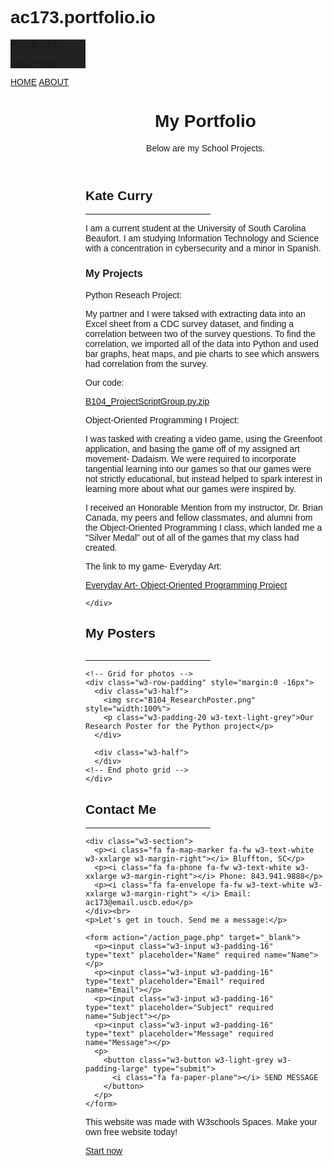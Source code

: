 # ac173.portfolio.io
<!DOCTYPE html>
<html>
  <head>
    <title>Kate Curry Portfolio</title>
    <meta charset="UTF-8">
    <meta name="viewport" content="width=device-width, initial-scale=1">
    <link rel="stylesheet" href="https://www.w3schools.com/w3css/4/w3.css">
    <link rel="stylesheet" href="https://fonts.googleapis.com/css?family=Montserrat">
    <link rel="stylesheet" href="https://cdnjs.cloudflare.com/ajax/libs/font-awesome/4.7.0/css/font-awesome.min.css">
    <style>
    body, h1,h2,h3,h4,h5,h6 {font-family: "Montserrat", sans-serif}
    .w3-row-padding img {margin-bottom: 12px}
    /* Set the width of the sidebar to 120px */
    .w3-sidebar {width: 120px;background: #222;}
    /* Add a left margin to the "page content" that matches the width of the sidebar (120px) */
    #main {margin-left: 120px}
    /* Remove margins from "page content" on small screens */
    @media only screen and (max-width: 600px) {#main {margin-left: 0}}
    </style>
  </head>
<body class="w3-black">
<!-- change "w3-grey" from "w3-black"-->

<!-- Icon Bar (Sidebar - hidden on small screens) -->
<nav class="w3-sidebar w3-bar-block w3-small w3-hide-small w3-center">
  <!-- Avatar image in top left corner -->
  <a href="#" class="w3-bar-item w3-button w3-padding-large w3-grey">
  <!-- changed w3-grey from w3-black-->
    <i class="fa fa-home w3-xxlarge"></i>
    <p>PROJECTS</p>
  </a>
  <a href="#about" class="w3-bar-item w3-button w3-padding-large w3-hover-black">
    <i class="fa fa-user w3-xxlarge"></i>
    <p>ABOUT ME</p>
  </a>
</nav>

<!-- Navbar on small screens (Hidden on medium and large screens) -->
<div class="w3-top w3-hide-large w3-hide-medium" id="myNavbar">
  <div class="w3-bar w3-black w3-opacity w3-hover-opacity-off w3-center w3-small">
    <a href="#" class="w3-bar-item w3-button" style="width:25% !important">HOME</a>
    <a href="#about" class="w3-bar-item w3-button" style="width:25% !important">ABOUT</a>
    <!-- ><a href="#photos" class="w3-bar-item w3-button" style="width:25% !important">PHOTOS</a> -->
    <!-- ><a href="#contact" class="w3-bar-item w3-button" style="width:25% !important">CONTACT</a> -->
    <!-- COMMENTING OUT UNECESSARY CODE IN CASE I WANT TO COME BACK TO USE IT LATER-->
  </div>
</div>

<!-- Page Content -->
<div class="w3-padding-large" id="main">
  <!-- Header/Home -->
  <header class="w3-container w3-padding-32 w3-center w3-grey" id="home">
  <!-- change w3-white from w3-black-->
    <h1 class="w3-jumbo"><span class="w3-hide-small"></span> My Portfolio</h1>
    <p>Below are my School Projects.</p>
  </header>

  <!-- About Section -->
  <div class="w3-content w3-justify w3-text-grey w3-padding-64" id="about">
    <h2 class="w3-text-light-grey">Kate Curry</h2>
    <hr style="width:200px" class="w3-opacity">
    <p>I am a current student at the University of South Carolina Beaufort. I am studying Information Technology and Science with a concentration in
      cybersecurity and a minor in Spanish.
    </p>
    <h3 class="w3-padding-20 w3-text-light-grey">My Projects</h3>
    <p class="w3-padding-20 w3-text-light-grey">Python Reseach Project:</p>
    <p class="w3-padding-20 w3-text-light-grey">My partner and I were taksed with extracting data
    into an Excel sheet from a CDC survey dataset, and finding a correlation between two of the survey
    questions. To find the correlation, we imported all of the data into Python and used bar graphs, heat maps,
    and pie charts to see which answers had correlation from the survey.</p>
    <p class="w3-padding-20 w3-text-light-grey">Our code:</p>
    <a href="B104_ProjectScript_Group01.py.zip">B104_ProjectScriptGroup.py.zip</a>
    <p class ="w3-padding-20 w3-text-light-grey"> Object-Oriented Programming I Project:</p>
    <p class="w3-padding-20 w3-text-light-grey">I was tasked with creating a video game, using the Greenfoot application,
    and basing the game off of my assigned art movement- Dadaism. We were required to incorporate tangential learning into
    our games so that our games were not strictly educational, but instead helped to spark interest in learning more about
    what our games were inspired by.</p>
    <p class="w3-padding-20 w3-text-light-grey">I received an Honorable Mention from my instructor, Dr. Brian Canada, my peers and fellow
    classmates, and alumni from the Object-Oriented Programming I class, which landed me a "Silver Medal" out of all of the games 
    that my class had created.</p>
    <p class="w3-padding-20 w3-text-light-grey">The link to my game- Everyday Art:</p>
    <a href="https://www.greenfoot.org/scenarios/32487?js=true">Everyday Art- Object-Oriented Programming Project</a>
    <div class="w3-white">
   
    </div>
  
  
  <!-- Portfolio Section -->
  <div class="w3-padding-64 w3-content" id="photos">
    <h2 class="w3-text-light-grey">My Posters</h2>
    <img src ="">
    <hr style="width:200px" class="w3-opacity">

    <!-- Grid for photos -->
    <div class="w3-row-padding" style="margin:0 -16px">
      <div class="w3-half">
        <img src="B104_ResearchPoster.png" style="width:100%">
        <p class="w3-padding-20 w3-text-light-grey">Our Research Poster for the Python project</p>
      </div>

      <div class="w3-half">
      </div>
    <!-- End photo grid -->
    </div>
  <!-- End Portfolio Section -->
  </div>

  <!-- Contact Section -->
  <div class="w3-padding-64 w3-content w3-text-grey" id="contact">
    <h2 class="w3-text-light-grey">Contact Me</h2>
    <hr style="width:200px" class="w3-opacity">

    <div class="w3-section">
      <p><i class="fa fa-map-marker fa-fw w3-text-white w3-xxlarge w3-margin-right"></i> Bluffton, SC</p>
      <p><i class="fa fa-phone fa-fw w3-text-white w3-xxlarge w3-margin-right"></i> Phone: 843.941.9888</p>
      <p><i class="fa fa-envelope fa-fw w3-text-white w3-xxlarge w3-margin-right"> </i> Email: ac173@email.uscb.edu</p>
    </div><br>
    <p>Let's get in touch. Send me a message:</p>

    <form action="/action_page.php" target="_blank">
      <p><input class="w3-input w3-padding-16" type="text" placeholder="Name" required name="Name"></p>
      <p><input class="w3-input w3-padding-16" type="text" placeholder="Email" required name="Email"></p>
      <p><input class="w3-input w3-padding-16" type="text" placeholder="Subject" required name="Subject"></p>
      <p><input class="w3-input w3-padding-16" type="text" placeholder="Message" required name="Message"></p>
      <p>
        <button class="w3-button w3-light-grey w3-padding-large" type="submit">
          <i class="fa fa-paper-plane"></i> SEND MESSAGE
        </button>
      </p>
    </form>
  <!-- End Contact Section -->
  </div>
  
<!-- Footer. This section contains an ad for W3Schools Spaces. You can leave it to support us. -->
<footer class="w3-content w3-padding-64 w3-text-grey w3-xlarge">
  <i class="fa fa-facebook-official w3-hover-opacity"></i>
  <i class="fa fa-instagram w3-hover-opacity"></i>
  <i class="fa fa-snapchat w3-hover-opacity"></i>
  <i class="fa fa-pinterest-p w3-hover-opacity"></i>
  <i class="fa fa-twitter w3-hover-opacity"></i>
  <i class="fa fa-linkedin w3-hover-opacity"></i>
 <p class="w3-small">This website was made with W3schools Spaces. Make your own free website today!</p>
 <a class="w3-button w3-round-xxlarge w3-small w3-light-grey" href="https://www.w3schools.com/spaces" target="_blank">Start now</a> 
 <!-- End footer -->
</footer>

<!-- END PAGE CONTENT -->
</div>

</body>
</html>
